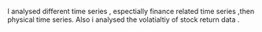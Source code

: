I analysed different time series , espectially finance related time series ,then physical time series. Also i analysed the volatialtiy of stock return data . 
